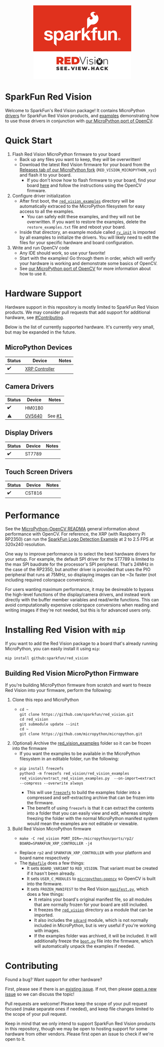 <p align="center">
    <img src="red_vision_examples/images/splash.png" />
</p>

# SparkFun Red Vision

Welcome to SparkFun's Red Vision package! It contains MicroPython [drivers](red_vision) for SparkFun Red Vision products, and [examples](red_vision_examples) demonstrating how to use those drivers in conjunction with [our MicroPython port of OpenCV](https://github.com/sparkfun/micropython-opencv).

# Quick Start

1. Flash Red Vision MicroPython firmware to your board
    * Back up any files you want to keep, they *will* be overwritten!
    * Download the latest Red Vision firmware for your board from the [Releases tab of our MicroPython fork](https://github.com/sparkfun/micropython/releases) (`RED_VISION_MICROPYTHON_xyz`) and flash it to your board.
        * If you don't know how to flash firmware to your board, find your board [here](https://micropython.org/download/) and follow the instructions using the OpenCV firmware.
2. Configure driver initialization
    * After first boot, the [`red_vision_examples`](red_vision_examples) directory will be automatically extraced to the MicroPython filesystem for easy access to all the examples.
        * You can safely edit these examples, and they will not be overwritten. If you want to restore the examples, delete the `restore_examples.txt` file and reboot your board.
    * Inside that directory, an example module called [`rv_init`](red_vision_examples/rv_init/) is imported by all examples to initialize the drivers. You will likely need to edit the files for your specific hardware and board configuration.
3. Write and run OpenCV code
    * Any IDE should work, so use your favorite!
    * Start with the examples! Go through them in order, which will verify your hardware is working and demonstrate some basics of OpenCV.
    * See [our MicroPython port of OpenCV](https://github.com/sparkfun/micropython-opencv) for more information about how to use it.

# Hardware Support

Hardware support in this repository is mostly limited to SparkFun Red Vision products. We may consider pull requests that add support for additional hardware, see [#Contributing](#Contributing).

Below is the list of currently supported hardware. It's currently very small, but may be expanded in the future.

## MicroPython Devices

| Status | Device | Notes |
| --- | --- | --- |
| ✔️ | [XRP Controller](https://www.sparkfun.com/sparkfun-experiential-robotics-platform-xrp-controller.html) | |

## Camera Drivers

| Status | Device | Notes |
| --- | --- | --- |
| ✔️ | HM01B0 | |
| ⚠️ | [OV5640](https://www.sparkfun.com/ov5640-camera-board-5-megapixel-2592x1944-fisheye-lens.html) | See [#1](https://github.com/sparkfun/red_vision/issues/1) |

## Display Drivers

| Status | Device | Notes |
| --- | --- | --- |
| ✔️ | ST7789 | |

## Touch Screen Drivers

| Status | Device | Notes |
| --- | --- | --- |
| ✔️ | CST816 | |

# Performance

See the [MicroPython-OpenCV READMA](https://github.com/sparkfun/micropython-opencv) general information about performance with OpenCV. For reference, the XRP (with Raspberry Pi RP2350) can run the [SparkFun Logo Detection Example](red_vision_examples/ex06_detect_sfe_logo.py) at 2 to 2.5 FPS at 320x240 resolution.

One way to improve performance is to select the best hardware drivers for your setup. For example, the default SPI driver for the ST7789 is limited to the max SPI baudrate for the processor's SPI peripheral. That's 24MHz in the case of the RP2350, but another driver is provided that uses the PIO peripheral that runs at 75MHz, so displaying images can be ~3x faster (not including required colorspace conversions).

For users wanting maximum performance, it may be desireable to bypass the high-level functions of the display/camera drivers, and instead work directly with the buffer member variables and read/write functions. This can avoid computationally expensive colorspace conversions when reading and writing images if they're not needed, but this is for advanced users only.

# Installing Red Vision with `mip`

If you want to add the Red Vision package to a board that's already running MicroPython, you can easily install it using `mip`:

```
mip install github:sparkfun/red_vision
```

## Building Red Vision MicroPython Firmware

If you're building MicroPython firmware from scratch and want to freeze Red Vision into your firmware, perform the following:

1. Clone this repo and MicroPython
    * ```
      cd ~
      git clone https://github.com/sparkfun/red_vision.git
      cd red_vision
      git submodule update --init
      cd ~
      git clone https://github.com/micropython/micropython.git
      ```
2. (Optional) Archive the [red_vision_examples](red_vision_examples) folder so it can be frozen into the firmware
    * If you want the examples to be available in the MicroPython filesystem in an editable folder, run the following:
    * ```
      pip install freezefs
      python3 -m freezefs red_vision/red_vision_examples red_vision/extract_red_vision_examples.py  --on-import=extract --compress --overwrite always
      ```
        * This will use [`freezefs`](https://github.com/bixb922/freezefs) to build the examples folder into a compressed and self-extracting archive that can be frozen into the firmware.
        * The benefit of using `freezefs` is that it can extract the contents into a folder that you can easily view and edit, whereas simply freezing the folder with the normal MicroPython manifest system would mean the examples are not editable or viewable.
3. Build Red Vision MicroPython firmware
    * ```
      make -C red_vision PORT_DIR=~/micropython/ports/rp2/ BOARD=SPARKFUN_XRP_CONTROLLER -j4
      ```
    * Replace `rp2` and `SPARKFUN_XRP_CONTROLLER` with your platform and board name respectively
    * The [`Makefile`](Makefile) does a few things:
        * It sets `BOARD_VARIANT` to `RED_VISION`. That variant must be created if it hasn't been already.
        * It sets `USER_C_MODULES` to [`micropython-opencv`](micropython-opencv) so OpenCV is built into the firmware.
        * It sets `FROZEN_MANIFEST` to the Red Vision [`manifest.py`](manifest.py), which does a few things:
            * It retains your board's original manifest file, so all modules that are normally frozen for your board are still included.
            * It freezes the [`red_vision`](red_vision) directory as a module that can be imported.
            * It also includes the [`sdcard`](https://github.com/micropython/micropython-lib/tree/master/micropython/drivers/storage/sdcard) module, which is not normally included in MicroPython, but is very useful if you're working with images.
            * If the examples folder was archived, it will be included. It will additionally freeze the [`boot.py`](boot.py) file into the firmware, which will automatically unpack the examples if needed.

# Contributing

Found a bug? Want support for other hardware?

First, please see if there is an [existing issue](https://github.com/sparkfun/micropython-opencv/issues). If not, then please [open a new issue](https://github.com/sparkfun/micropython-opencv/issues/new) so we can discuss the topic!

Pull requests are welcome! Please keep the scope of your pull request focused (make separate ones if needed), and keep file changes limited to the scope of your pull request.

Keep in mind that we only intend to support SparkFun Red Vision products in this repository, though we may be open to hosting support for some hardware from other vendors. Please first open an issue to check if we're open to it.

